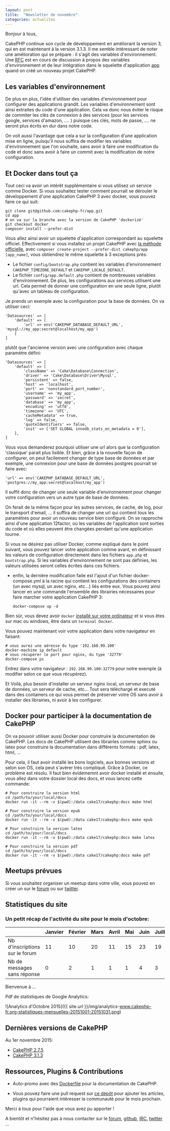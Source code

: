 ```yaml
---
layout: post
title:  "Newsletter de novembre"
categories: actualites
---
```


Bonjour à tous,

CakePHP continue son cycle de développement en améliorant la version 3, qui en
est maintenant à la version 3.1.3. Il me semble intéressant de noter une
amélioration qui se prépare : il s'agit des variables d'environnement. Une [RFC](https://github.com/cakephp/app/issues/224) est en cours de
discussion à propos des variables d'environnement et de leur intégration dans
le squelette d'application [app](https://github.com/cakephp/app) quand on créé
un nouveau projet CakePHP.

## Les variables d'environnement

De plus en plus, l'idée d'utiliser des variables d'environnement pour configurer
des applications grandit. Les variables d'environnement sont ainsi extraites du
code d'une application. Cela va donc nous éviter le risque de commiter les clés
de connexion à des services (pour les services google, services d'amazon, .... )
puisque ces clés, mots de passe, .... ne seront plus écrits en dur dans notre
code.

On voit aussi l'avantage que cela a sur la configuration d'une application mise
en ligne, puisqu'il nous suffira de modifier les variables d'environnement que
l'on souhaite, sans avoir à faire une modification du code et donc sans avoir
à faire un commit avec la modification de notre configuration.

## Et Docker dans tout ça

Tout ceci va avoir un intérêt supplémentaire si vous utilisez un service comme Docker. Si vous souhaitez tester comment pourrait se dérouler le développement
d'une application CakePHP 3 avec docker, vous pouvez faire ce qui suit:

    git clone git@github.com:cakephp-fr/app.git
    cd app
    # on va sur la branche avec la version de CakePHP 'dockerizé'
    git checkout docker
    composer install --prefer-dist

Vous allez ainsi avoir un squelette d'application correspondant au squelette
officiel. Effectivement si vous installez un projet CakePHP avec [la méthode
officielle](http://book.cakephp.org/3.0/fr/installation.html#installer-cakephp),
avec `composer create-project --prefer-dist cakephp/app [app_name]`, vous
obtiendrez le même squelette à 3 exceptions près:

* Le fichier `config/bootstrap.php` contient les variables d'environnement `CAKEPHP_TIMEZONE_DEFAULT` et `CAKEPHP_LOCALE_DEFAULT`.
* Le fichier `config/app.default.php` contient de nombreuses variables d'environnement. De plus, les configurations aux services utilisent une url.
Cela permet de donner une configuration en une seule ligne, plutôt qu'avec un
tableau de configuration.

Je prends un exemple avec la configuration pour la base de données. On va utiliser ceci:

    'Datasources' => [
        'default' => [
            'url' => env('CAKEPHP_DATABASE_DEFAULT_URL', 'mysql://my_app:secret@localhost/my_app')
        ]
    ]

plutôt que l'ancienne version avec une configuration avec chaque paramètre défini:

    'Datasources' => [
        'default' => [
            'className' => 'Cake\Database\Connection',
            'driver' => 'Cake\Database\Driver\Mysql',
            'persistent' => false,
            'host' => 'localhost',
            'port' => 'nonstandard_port_number',
            'username' => 'my_app',
            'password' => 'secret',
            'database' => 'my_app',
            'encoding' => 'utf8',
            'timezone' => 'UTC',
            'cacheMetadata' => true,
            'log' => false,
            'quoteIdentifiers' => false,
            'init' => ['SET GLOBAL innodb_stats_on_metadata = 0'],
        ],
    ]

Vous vous demanderez pourquoi utiliser une url alors que la configuration
'classique' parait plus lisible. Et bien, grâce à la nouvelle façon de configurer, on peut facilement changer de type base de données et par exemple,
une connexion pour une base de données postgres pourrait se faire avec:

    'url' => env('CAKEPHP_DATABASE_DEFAULT_URL', 'postgres://my_app:secret@localhost/my_app')

Il suffit donc de changer une seule variable d'environnement pour changer votre
configuration vers un autre type de base de données.

On ferait de la même façon pour les autres services, de cache, de log, pour le
transport d'email, ... il suffira de changer une url qui contient tous les
paramètres pour avoir un nouveau service bien configuré. On se rapproche ainsi
d'une application 12factor, où les variables de l'application sont sorties du
code et où elles peuvent être changées pendant qu'une application tourne.

Si vous ne désirez pas utiliser Docker, comme expliqué dans le point suivant,
vous pouvez lancer votre application comme avant, en définissant les valeurs
de configuration directement dans les fichiers `app.php` et `bootstrap.php`.
Si les variables d'environnement ne sont pas définies, les valeurs utilisées
seront celles écrites dans ces fichiers.

* enfin, la dernière modification faite est l'ajout d'un fichier docker-compose.yml à la racine qui contient les configurations des containers (un avec mysql, un avec nginx, etc...) liés entre eux. Vous pouvez ainsi lancer en une commande l'ensemble des librairies nécessaires pour faire marcher votre application CakePHP 3:

      docker-compose up -d

Bien sûr, vous devez avoir `docker` [installé sur votre ordinateur](https://docs.docker.com/mac/step_one/) et si vous êtes sur mac
ou windows, être dans un `terminal Docker`.

Vous pouvez maintenant voir votre application dans votre navigateur en faisant:

    # vous aurez une adresse du type '192.168.99.100'
    docker-machine ip default
    # vous récupérer le port pour nginx, du type '32779'
    docker-compose ps

Entrez dans votre navigateur : `192.168.99.100:32779` pour notre exemple (à modifier selon ce que vous récupérez).

 Et Voilà, plus besoin d'installer un serveur nginx local, un serveur de base de
 données, un serveur de cache, etc... Tout sera téléchargé et executé dans des
 containers ce qui vous permet de préserver votre OS sans avoir à installer des librairies, ni avoir à les configurer.

## Docker pour participer à la documentation de CakePHP

On va pouvoir utiliser aussi Docker pour construire la documentation de
CakePHP. Les docs de CakePHP utilisent des librairies comme sphinx ou latex pour
construire la documentation dans différents formats : pdf, latex, html, ...

Pour cela, il faut avoir installé les bons logiciels, aux bonnes versions et
selon son OS, cela peut s'avérer très compliqué. Grâce à Docker, ce problème
est résolu. Il faut bien évidememnt avoir docker installé et ensuite, vous allez
dans votre dossier local des docs, et vous lancez cette commande:

    # Pour construire la version html
    cd /path/to/your/local/docs
    docker run -it --rm -v $(pwd):/data cake17/cakephp:docs make html

    # Pour construire la version epub
    cd /path/to/your/local/docs
    docker run -it --rm -v $(pwd):/data cake17/cakephp:docs make epub

    # Pour construire la version latex
    cd /path/to/your/local/docs
    docker run -it --rm -v $(pwd):/data cake17/cakephp:docs make latex

    # Pour construire la version pdf
    cd /path/to/your/local/docs
    docker run -it --rm -v $(pwd):/data cake17/cakephp:docs make pdf


Meetups prévues
---------------

Si vous souhaitez organiser un meetup dans votre ville, vous pouvez en créer un
sur le [forum](forum.cakephp-fr.org/viewtopic.php?id=7291) ou sur
[twitter](https://twitter.com/cakephpfr).

Statistiques du site
--------------------

### Un petit récap de l'activité du site pour le mois d'octobre:


|                                 |Janvier | Février |   Mars   |  Avril |  Mai  |  Juin  |  Juillet  |  Août  |
|---------------------------------|--------|---------|----------|--------|-------|--------|-----------|--------|
|Nb d'inscriptions sur le forum   |   11   |   10    |    20    | 11     |  15   |  23    |   19      |  10    |
|Nb de messages sans réponse      |   0    |   2     |    1     |  1     |   1   |   4    |    3      |   0    |

Bienvenue à ...

Pdf de statistiques de Google Analytics:

![Analytics d'Octobre 2015]({{ site.url }}/img/analytics-www.cakephp-fr.org-statistiques-mensuelles-20151001-20151031.png)

Dernières versions de CakePHP
-----------------------------

Au 1er novembre 2015:

- [CakePHP 2.7.5](https://github.com/cakephp/cakephp/releases/tag/2.7.5)
- [CakePHP 3.1.3](https://github.com/cakephp/cakephp/releases/tag/3.1.3)

Ressources, Plugins & Contributions
-----------------------------------

- Auto-promo avec des [Dockerfile](https://hub.docker.com/r/cake17/cakephp/) pour la documentation de CakePHP.

- Vous pouvez faire une pull request sur [ce dépôt](https://github.com/cakephp-fr/cakephp-fr.github.io/blob/master/_drafts/2015-12-01-newsletter-decembre-2015.md) pour ajouter les articles, plugins qui pourraient intéresser la communauté
pour le mois prochain.


Merci à tous pour l'aide que vous avez pu apporter !


A bientôt et n'hésitez pas à nous contacter sur le
[forum](http://forum.cakephp-fr.org), [github](https://github.com/cakephp-fr),
[IRC](http://www.cakephp-fr.org/irc), [twitter](https://twitter.com/cakephpfr) ...
